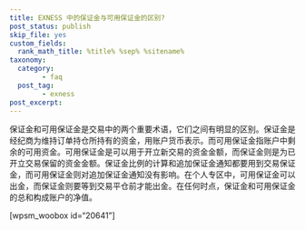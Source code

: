 ```yaml
---
title: EXNESS 中的保证金与可用保证金的区别?
post_status: publish
skip_file: yes
custom_fields:
  rank_math_title: %title% %sep% %sitename%
taxonomy:
  category:
        - faq
  post_tag:
        - exness
post_excerpt: 
---
```

保证金和可用保证金是交易中的两个重要术语，它们之间有明显的区别。保证金是经纪商为维持订单持仓所持有的资金，用账户货币表示。而可用保证金指账户中剩余的可用资金。可用保证金是可以用于开立新交易的资金金额，而保证金则是为已开立交易保留的资金金额。保证金比例的计算和追加保证金通知都要用到交易保证金，而可用保证金则对追加保证金通知没有影响。在个人专区中，可用保证金可以出金，而保证金则要等到交易平仓前才能出金。在任何时点，保证金和可用保证金的总和构成账户的净值。

[wpsm_woobox id=“20641”]